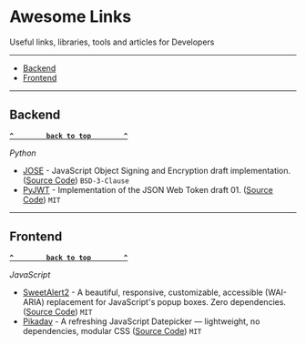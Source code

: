 # Awesome Links

Useful links, libraries, tools and articles for Developers

--------------------

- [Backend](#backend)
- [Frontend](#frontend)

--------------------

## Backend

**[`^        back to top        ^`](#)**

_Python_

- [JOSE](http://jose.readthedocs.io/en/latest/) - JavaScript Object Signing and Encryption draft implementation. ([Source Code](https://github.com/demonware/jose)) `BSD-3-Clause`
- [PyJWT](https://pyjwt.readthedocs.io/en/latest/) - Implementation of the JSON Web Token draft 01. ([Source Code](https://github.com/jpadilla/pyjwt)) `MIT`

--------------------

## Frontend

**[`^        back to top        ^`](#)**

_JavaScript_

- [SweetAlert2](https://sweetalert2.github.io/) - A beautiful, responsive, customizable, accessible (WAI-ARIA) replacement for JavaScript's popup boxes. Zero dependencies. ([Source Code](https://github.com/sweetalert2/sweetalert2)) `MIT`
- [Pikaday](https://dbushell.com/Pikaday/) - 
A refreshing JavaScript Datepicker — lightweight, no dependencies, modular CSS ([Source Code](https://github.com/dbushell/Pikaday)) `MIT`
